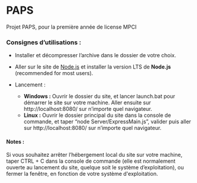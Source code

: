 # PAPS
Projet PAPS, pour la première année de license MPCI

### Consignes d’utilisations :

- Installer et décompresser l’archive dans le dossier de votre choix.

- Aller sur le site de [Node.js](https://nodejs.org/en/download/) et installer la version LTS de **Node.js** (recommended for most users).

- Lancement :
  - **Windows :** Ouvrir le dossier du site, et lancer launch.bat pour démarrer le site sur votre machine. Aller ensuite sur http://localhost:8080/  sur n’importe quel navigateur.
  - **Linux :** Ouvrir le dossier principal du site dans la console de commande, et taper “node Server/ExpressMain.js”, valider puis aller sur http://localhost:8080/  sur n’importe quel navigateur.


#### Notes :

Si vous souhaitez arrêter l’hébergement local du site sur votre machine, taper CTRL + C dans la console de commande (elle est normalement ouverte au lancement du site, quelque soit le système d’exploitation), ou fermer la fenêtre, en fonction de votre système d'exploitation.
